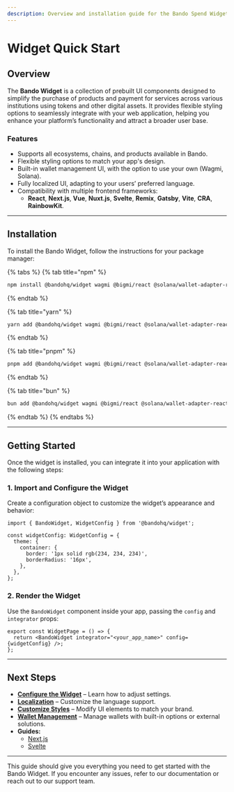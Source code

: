```yaml
---
description: Overview and installation guide for the Bando Spend Widget.
---
```


# Widget Quick Start

## Overview

The **Bando Widget** is a collection of prebuilt UI components designed to simplify the purchase of products and payment for services across various institutions using tokens and other digital assets. It provides flexible styling options to seamlessly integrate with your web application, helping you enhance your platform’s functionality and attract a broader user base.

### Features

- Supports all ecosystems, chains, and products available in Bando.
- Flexible styling options to match your app's design.
- Built-in wallet management UI, with the option to use your own (Wagmi, Solana).
- Fully localized UI, adapting to your users’ preferred language.
- Compatibility with multiple frontend frameworks:
  - **React**, **Next.js**, **Vue**, **Nuxt.js**, **Svelte**, **Remix**, **Gatsby**, **Vite**, **CRA**, **RainbowKit**.

---

## Installation

To install the Bando Widget, follow the instructions for your package manager:

{% tabs %}
{% tab title="npm" %}

```bash
npm install @bandohq/widget wagmi @bigmi/react @solana/wallet-adapter-react @tanstack/react-query
```

{% endtab %}

{% tab title="yarn" %}

```bash
yarn add @bandohq/widget wagmi @bigmi/react @solana/wallet-adapter-react @tanstack/react-query
```

{% endtab %}

{% tab title="pnpm" %}

```bash
pnpm add @bandohq/widget wagmi @bigmi/react @solana/wallet-adapter-react @tanstack/react-query
```

{% endtab %}

{% tab title="bun" %}

```bash
bun add @bandohq/widget wagmi @bigmi/react @solana/wallet-adapter-react @tanstack/react-query
```

{% endtab %}
{% endtabs %}

---

## Getting Started

Once the widget is installed, you can integrate it into your application with the following steps:

### 1. Import and Configure the Widget

Create a configuration object to customize the widget’s appearance and behavior:

```tsx
import { BandoWidget, WidgetConfig } from '@bandohq/widget';

const widgetConfig: WidgetConfig = {
  theme: {
    container: {
      border: '1px solid rgb(234, 234, 234)',
      borderRadius: '16px',
    },
  },
};
```

### 2. Render the Widget

Use the `BandoWidget` component inside your app, passing the `config` and `integrator` props:

```tsx
export const WidgetPage = () => {
  return <BandoWidget integrator="<your_app_name>" config={widgetConfig} />;
};
```

---

## Next Steps

- **[Configure the Widget](widget/configuration.md)** – Learn how to adjust settings.
- **[Localization](widget/localization.md)** – Customize the language support.
- **[Customize Styles](widget/customize-styles.md)** – Modify UI elements to match your brand.
- **[Wallet Management](widget/wallet-management.md)** – Manage wallets with built-in options or external solutions.
- **Guides:**
  - [Next.js](widget/guides/next.md)
  - [Svelte](widget/guides/svelte.md)

---

This guide should give you everything you need to get started with the Bando Widget. If you encounter any issues, refer to our documentation or reach out to our support team.
